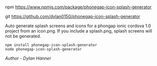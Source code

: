 npm https://www.npmjs.com/package/phonegap-icon-splash-generator

git https://github.com/dylan0150/phonegap-icon-splash-generator

Auto generate splash screens and icons for a phongap ionic cordova 1.0 project from an icon.png. If you include a splash.png, splash screens will not be generated.

    npm install phonegap-icon-splash-generator
    node phonegap-icon-splash-generator

*Author - Dylan Hanner*
